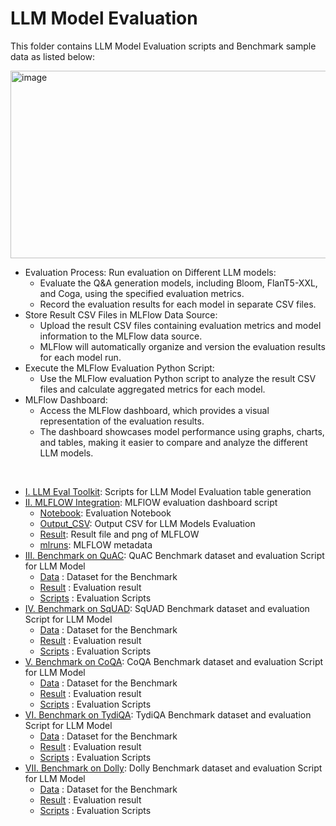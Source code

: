 # LLM Model Evaluation

This folder contains LLM Model Evaluation scripts and Benchmark sample data as listed below:


<img src="https://github.com/EnterpriseLLM/SuperKnowa/assets/112084296/23766e0c-a39c-4139-ad78-a7c9ad2420cf" alt="image" width="700" height="300">

- Evaluation Process: Run evaluation on Different LLM models:
   - Evaluate the Q&A generation models, including Bloom, FlanT5-XXL, and Coga, using the specified evaluation metrics.
   - Record the evaluation results for each model in separate CSV files.
- Store Result CSV Files in MLFlow Data Source:
   - Upload the result CSV files containing evaluation metrics and model information to the MLFlow data source.
   - MLFlow will automatically organize and version the evaluation results for each model run.
- Execute the MLFlow Evaluation Python Script:
   - Use the MLFlow evaluation Python script to analyze the result CSV files and calculate aggregated metrics for each model.
- MLFlow Dashboard:
   - Access the MLFlow dashboard, which provides a visual representation of the evaluation results.
   - The dashboard showcases model performance using graphs, charts, and tables, making it easier to compare and analyze the different LLM models.


<br>

   - [I. LLM Eval Toolkit](I.%20LLM%20Eval%20Toolkit): Scripts for LLM Model Evaluation table generation
   - [II. MLFLOW Integration](II.%20MLFLOW%20Integration): MLFlOW evaluation dashboard script
      - [Notebook](II.%20MLFLOW%20Integration/Notebook): Evaluation Notebook
      - [Output_CSV](II.%20MLFLOW%20Integration/Output_CSV): Output CSV for LLM Models Evaluation
      - [Result](II.%20MLFLOW%20Integration/Result): Result file and png of MLFLOW
      - [mlruns](II.%20MLFLOW%20Integration/mlruns): MLFLOW metadata 
   - [III. Benchmark on QuAC](III.%20Benchmark%20on%20QuAC): QuAC Benchmark dataset and evaluation Script for LLM Model
      - [Data](III.%20Benchmark%20on%20QuAC/Data) : Dataset for the Benchmark 
      - [Result](III.%20Benchmark%20on%20QuAC/Result) : Evaluation result 
      - [Scripts](III.%20Benchmark%20on%20QuAC/Scripts) : Evaluation Scripts 
   - [IV. Benchmark on SqUAD](IV.%20Benchmark%20on%20SqUAD): SqUAD Benchmark dataset and evaluation Script for LLM Model
      - [Data](IV.%20Benchmark%20on%20SqUAD/Data) : Dataset for the Benchmark 
      - [Result](IV.%20Benchmark%20on%20SqUAD/Result) : Evaluation result 
      - [Scripts](IV.%20Benchmark%20on%20SqUAD/Scripts) : Evaluation Scripts 
   - [V. Benchmark on CoQA](V.%20Benchmark%20on%20CoQA): CoQA Benchmark dataset and evaluation Script for LLM Model
      - [Data](V.%20Benchmark%20on%20CoQA/Data) : Dataset for the Benchmark 
      - [Result](V.%20Benchmark%20on%20CoQA/Result) : Evaluation result 
      - [Scripts](V.%20Benchmark%20on%20CoQA/Scripts) : Evaluation Scripts 
   - [VI. Benchmark on TydiQA](VI.%20Benchmark%20on%20TydiQA): TydiQA Benchmark dataset and evaluation Script for LLM Model
      - [Data](VI.%20Benchmark%20on%20TydiQA/Data) : Dataset for the Benchmark 
      - [Result](VI.%20Benchmark%20on%20TydiQA/Result) : Evaluation result 
      - [Scripts](VI.%20Benchmark%20on%20TydiQA/Scripts) : Evaluation Scripts 
   - [VII. Benchmark on Dolly](VII.%20Benchmark%20on%20Dolly): Dolly Benchmark dataset and evaluation Script for LLM Model
      - [Data](Data) : Dataset for the Benchmark 
      - [Result](Result) : Evaluation result 
      - [Scripts](Scripts) : Evaluation Scripts 
